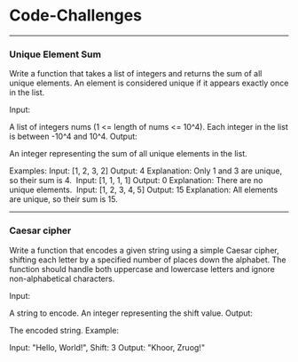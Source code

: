 # Code-Challenges
-----------
### Unique Element Sum 

Write a function that takes a list of integers and returns the sum of all unique elements. An element is considered unique if it appears exactly once in the list.

Input:

A list of integers nums (1 <= length of nums <= 10^4).
Each integer in the list is between -10^4 and 10^4.
Output:

An integer representing the sum of all unique elements in the list.
​

Examples:​
Input: [1, 2, 3, 2]
Output: 4
Explanation: Only 1 and 3 are unique, so their sum is 4.
​
Input: [1, 1, 1, 1]
Output: 0
Explanation: There are no unique elements.
​
Input: [1, 2, 3, 4, 5]
Output: 15
Explanation: All elements are unique, so their sum is 15.

-------------
### Caesar cipher

Write a function that encodes a given string using a simple Caesar cipher, 
shifting each letter by a specified number of places down the alphabet. 
The function should handle both uppercase and lowercase letters and ignore non-alphabetical characters.

Input:

A string to encode.
An integer representing the shift value.
Output:

The encoded string.
Example:

Input: "Hello, World!", Shift: 3
Output: "Khoor, Zruog!"
